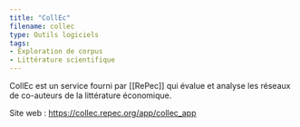 ```yaml
---
title: "CollEc"
filename: collec
type: Outils logiciels
tags:
- Exploration de corpus
- Littérature scientifique
---
```


CollEc est un service fourni par [[RePec]] qui évalue et analyse les réseaux de co-auteurs de la littérature économique.

Site web : <https://collec.repec.org/app/collec_app>

